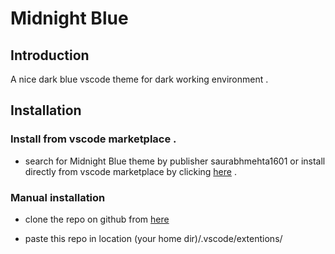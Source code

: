 # Midnight Blue

## Introduction
A nice dark blue vscode theme for dark working environment . 

## Installation 

### Install from vscode marketplace .
 - search for Midnight Blue theme by publisher saurabhmehta1601 or install directly from vscode marketplace by clicking [here](https://marketplace.visualstudio.com/items?itemName=saurabhmehta.midnight-blue-vscode-theme) .

### Manual installation 
 - clone the repo on github from [here]( https://www.github.com/saurabhmehta1601/Midnight-blue ) 

- paste this repo in location (your home dir)/.vscode/extentions/
